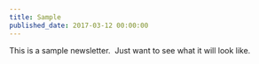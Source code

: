 ```yaml
---
title: Sample
published_date: 2017-03-12 00:00:00
---
```



This is a sample newsletter. &nbsp;Just want to see what it will look like.

&nbsp;
